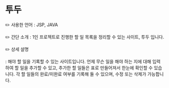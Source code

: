 # 투두

✏️ 사용한 언어 : JSP, JAVA

✏️ 간단 소개 : 1인 프로젝트로 진행한 할 일 목록을 정리할 수 있는 사이트, 투두 입니다.

✏️ 상세 설명

: 해야 할 일을 기록할 수 있는 사이트입니다. 
언제 무슨 일을 해야 하는 지에 대해 입력하여 할 일을 추가할 수 있고, 
추가한 할 일들은 표로 만들어져서 한눈에 확인할 수 있습니다. 
각 할 일들의 완료/미완료 여부를 기록해 둘 수 있으며, 수정 또는 삭제가 가능합니다.
